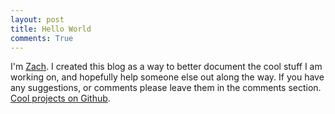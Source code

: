 ```yaml
---
layout: post
title: Hello World
comments: True
---
```


I'm [Zach](about). I created this blog as a way to better document the cool stuff I am working on, and hopefully help someone else out along the way. If you have any suggestions, or comments please leave them in the comments section. [Cool projects on Github](https://github.com/zachcustombit).
